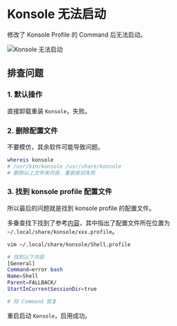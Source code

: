 # Konsole 无法启动


修改了 Konsole Profile 的 Command 后无法启动。

<img :src="$withBase('/os/manjaro/konsole-profile-command.png')" alt="Konsole 无法启动">


## 排查问题

### 1. 默认操作

直接卸载重装 `Konsole`，失败。

### 2. 删除配置文件

不要模仿，其余软件可能导致问题。

```bash
whereis konsole
# /usr/bin/konsole /usr/share/konsole
# 删除以上文件夹内容，重装依旧失败
```

### 3. 找到 konsole profile 配置文件

所以最后的问题就是找到 konsole profile 的配置文件。

多番查找下找到了参考[内容](https://forum.manjaro.org/t/konsole-settings-are-not-persistent/2471/6)，其中指出了配置文件所在位置为 `~/.local/share/konsole/xxx.profile`。

```bash
vim ~/.local/share/konsole/Shell.profile

# 找到以下内容
[General]
Command=error bash
Name=Shell
Parent=FALLBACK/
StartInCurrentSessionDir=true

# 将 Command 恢复
```

重启启动 `Konsole`，启用成功。

